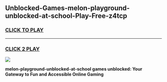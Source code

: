 
## Unblocked-Games-melon-playground-unblocked-at-school-Play-Free-z4tcp
<h3>
<a href="https://premium76.site?title=melon-playground-unblocked-at-school&ref=23A">CLICK TO PLAY</a></h3>
<hr>

<h3>
<a href="https://premium76.site?title=melon-playground-unblocked-at-school&ref=23A">CLICK 2 PLAY</a>
  
</h3>

<a href="https://premium76.site?title=melon-playground-unblocked-at-school&ref=23A"><img src="https://clearcache.store/games.png"></a>


**melon-playground-unblocked-at-school games unblocked: Your Gateway to Fun and Accessible Online Gaming**

